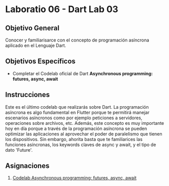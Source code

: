# Laboratio 06 - Dart Lab 03

## Objetivo General
Conocer y familiarisarce con el concepto de programación asíncrona aplicado en el Lenguaje Dart.

## Objetivos Específicos
- Completar el Codelab oficial de Dart **Asynchronous programming: futures, async, await**

## Instrucciones
Este es el último codelab que realizarás sobre Dart. La programación asíncrona es algo fundamental en Flutter porque te permitirá manejar escenarios asíncronos como por ejemplo peticiones a servidores, operaciones sobre archivos, etc.
Además, este concepto es muy importante hoy en día porque a través de la programación asíncrona se pueden optimizar las aplicaciones al aprovechar el poder de paralelismo que tienen los dispositivos. Sin embargo, ahorita basta que te familiarices las funciones asíncronas, los keywords claves de async y await, y el tipo de dato 'Future'.

## Asignaciones
1) [Codelab Asynchronous programming: futures, async, await](https://dart.dev/codelabs/async-await)